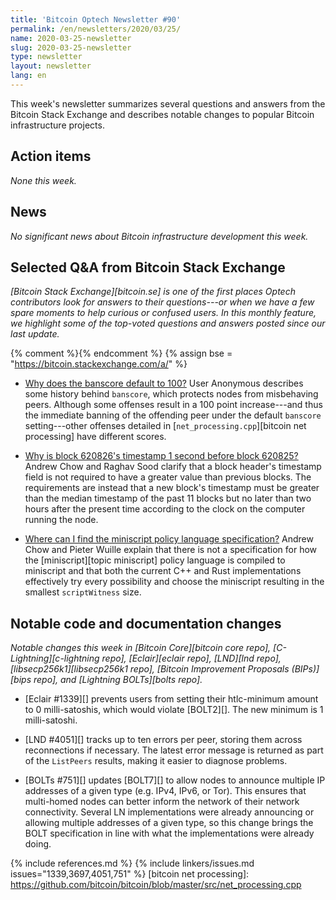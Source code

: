 ```yaml
---
title: 'Bitcoin Optech Newsletter #90'
permalink: /en/newsletters/2020/03/25/
name: 2020-03-25-newsletter
slug: 2020-03-25-newsletter
type: newsletter
layout: newsletter
lang: en
---
```

This week's newsletter summarizes several questions and answers from the
Bitcoin Stack Exchange and describes notable changes to popular Bitcoin
infrastructure projects.

## Action items

*None this week.*

## News

*No significant news about Bitcoin infrastructure development this week.*

## Selected Q&A from Bitcoin Stack Exchange

*[Bitcoin Stack Exchange][bitcoin.se] is one of the first places Optech
contributors look for answers to their questions---or when we have a
few spare moments to help curious or confused users.  In
this monthly feature, we highlight some of the top-voted questions and
answers posted since our last update.*

{% comment %}<!-- https://bitcoin.stackexchange.com/search?tab=votes&q=created%3a1m..%20is%3aanswer -->{%
endcomment %}
{% assign bse = "https://bitcoin.stackexchange.com/a/" %}

- [Why does the banscore default to 100?]({{bse}}93795) User Anonymous
describes some history behind `banscore`, which protects nodes
from misbehaving peers. Although some offenses result in a 100
point increase---and thus the immediate banning of the offending peer under the default
`banscore` setting---other offenses detailed in
[`net_processing.cpp`][bitcoin net processing] have different scores.

- [Why is block 620826's timestamp 1 second before block 620825?]({{bse}}93696)
Andrew Chow and Raghav Sood clarify that a block header's timestamp field is not
required to have a greater value than previous blocks. The requirements are
instead that a new block's timestamp must be greater than the median
timestamp of the past 11 blocks but no later than two hours after the
present time according to the clock on the computer running the node.

- [Where can I find the miniscript policy language specification?]({{bse}}93764)
Andrew Chow and Pieter Wuille explain that there is not a specification for how
the [miniscript][topic miniscript] policy language is compiled to miniscript and
that both the current C++ and Rust implementations effectively try every
possibility and choose the miniscript resulting in the smallest `scriptWitness` size.

## Notable code and documentation changes

*Notable changes this week in [Bitcoin Core][bitcoin core repo],
[C-Lightning][c-lightning repo], [Eclair][eclair repo], [LND][lnd repo],
[libsecp256k1][libsecp256k1 repo], [Bitcoin Improvement Proposals
(BIPs)][bips repo], and [Lightning BOLTs][bolts repo].*

- [Eclair #1339][] prevents users from setting their htlc-minimum
  amount to 0 milli-satoshis, which would violate [BOLT2][].<!-- "A
  receiving node [...] receiving an `amount_msat` equal to 0 [...]
  SHOULD fail the channel." --> The new minimum is 1 milli-satoshi.

- [LND #4051][] tracks up to ten errors per peer, storing them across
  reconnections if necessary.  The latest error message is returned as
  part of the `ListPeers` results, making it easier to diagnose
  problems.

- [BOLTs #751][] updates [BOLT7][] to allow nodes to announce multiple
  IP addresses of a given type (e.g. IPv4, IPv6, or Tor). This ensures
  that multi-homed nodes can better inform the network of their network
  connectivity.  Several LN implementations were already announcing or
  allowing multiple addresses of a given type, so this change brings the
  BOLT specification in line with what the implementations were already
  doing.

{% include references.md %}
{% include linkers/issues.md issues="1339,3697,4051,751" %}
[bitcoin net processing]: https://github.com/bitcoin/bitcoin/blob/master/src/net_processing.cpp

